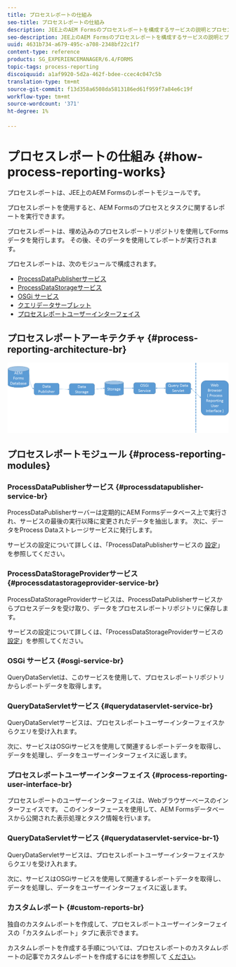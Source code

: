 ```yaml
---
title: プロセスレポートの仕組み
seo-title: プロセスレポートの仕組み
description: JEE上のAEM Formsのプロセスレポートを構成するサービスの説明とプロセスレポートUIの紹介
seo-description: JEE上のAEM Formsのプロセスレポートを構成するサービスの説明とプロセスレポートUIの紹介
uuid: 4631b734-a679-495c-a708-2348bf22c1f7
content-type: reference
products: SG_EXPERIENCEMANAGER/6.4/FORMS
topic-tags: process-reporting
discoiquuid: a1af9920-5d2a-462f-bdee-ccec4c047c5b
translation-type: tm+mt
source-git-commit: f13d358a6508da5813186ed61f959f7a84e6c19f
workflow-type: tm+mt
source-wordcount: '371'
ht-degree: 1%

---
```



# プロセスレポートの仕組み {#how-process-reporting-works}

プロセスレポートは、JEE上のAEM Formsのレポートモジュールです。

プロセスレポートを使用すると、AEM Formsのプロセスとタスクに関するレポートを実行できます。

プロセスレポートは、埋め込みのプロセスレポートリポジトリを使用してFormsデータを発行します。 その後、そのデータを使用してレポートが実行されます。

プロセスレポートは、次のモジュールで構成されます。

* [ProcessDataPublisherサービス](/help/forms/using/process-reporting/process-reporting-architecture.md#p-processdatapublisher-service-br-p)
* [ProcessDataStorageサービス](/help/forms/using/process-reporting/process-reporting-architecture.md#p-processdatastorageprovider-service-br-p)
* [OSGi サービス](/help/forms/using/process-reporting/process-reporting-architecture.md#p-osgi-service-br-p)
* [クエリデータサーブレット](/help/forms/using/process-reporting/process-reporting-architecture.md#p-querydataservlet-service-br-p)
* [プロセスレポートユーザーインターフェイス](/help/forms/using/process-reporting/process-reporting-architecture.md#p-process-reporting-user-interface-br-p)

## プロセスレポートアーキテクチャ {#process-reporting-architecture-br}

![processreportingarchitecture](assets/processreportingarchitecture.png)

## プロセスレポートモジュール {#process-reporting-modules}

### ProcessDataPublisherサービス {#processdatapublisher-service-br}

ProcessDataPublisherサーバーは定期的にAEM Formsデータベース上で実行され、サービスの最後の実行以降に変更されたデータを抽出します。 次に、データをProcess Dataストレージサービスに発行します。

サービスの設定について詳しくは、「ProcessDataPublisherサービスの [設定](/help/forms/using/process-reporting/install-start-process-reporting.md#p-reportconfiguration-service-p)」を参照してください。

### ProcessDataStorageProviderサービス {#processdatastorageprovider-service-br}

ProcessDataStorageProviderサービスは、ProcessDataPublisherサービスからプロセスデータを受け取り、データをプロセスレポートリポジトリに保存します。

サービスの設定について詳しくは、「ProcessDataStorageProviderサービスの [設定](/help/forms/using/process-reporting/install-start-process-reporting.md#p-to-configure-the-process-reporting-repository-locations-p)」を参照してください。

### OSGi サービス {#osgi-service-br}

QueryDataServletは、このサービスを使用して、プロセスレポートリポジトリからレポートデータを取得します。

### QueryDataServletサービス {#querydataservlet-service-br}

QueryDataServletサービスは、プロセスレポートユーザーインターフェイスからクエリを受け入れます。

次に、サービスはOSGiサービスを使用して関連するレポートデータを取得し、データを処理し、データをユーザーインターフェイスに返します。

### プロセスレポートユーザーインターフェイス {#process-reporting-user-interface-br}

プロセスレポートのユーザーインターフェイスは、Webブラウザーベースのインターフェイスです。 このインターフェースを使用して、AEM Formsデータベースから公開された表示処理とタスク情報を行います。

### QueryDataServletサービス {#querydataservlet-service-br-1}

QueryDataServletサービスは、プロセスレポートユーザーインターフェイスからクエリを受け入れます。

次に、サービスはOSGiサービスを使用して関連するレポートデータを取得し、データを処理し、データをユーザーインターフェイスに返します。

### カスタムレポート {#custom-reports-br}

独自のカスタムレポートを作成して、プロセスレポートユーザーインターフェイスの「カスタムレポート」タブに表示できます。

カスタムレポートを作成する手順については、プロセスレポートのカスタムレポートの記事でカスタムレポートを作成するにはを参照して [ください](/help/forms/using/process-reporting/process-reporting-custom-reports.md)。

